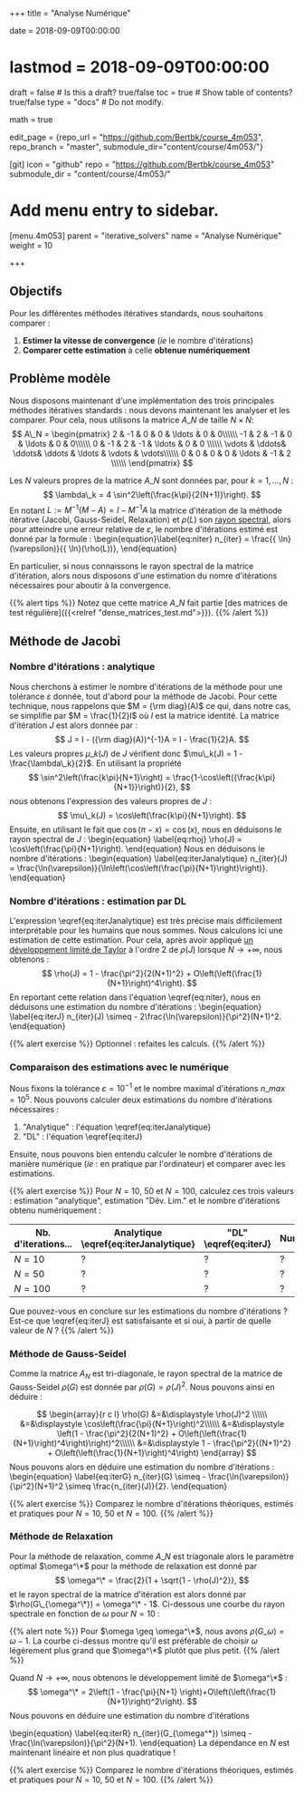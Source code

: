 +++
title = "Analyse Numérique"

date = 2018-09-09T00:00:00
# lastmod = 2018-09-09T00:00:00

draft = false  # Is this a draft? true/false
toc = true  # Show table of contents? true/false
type = "docs"  # Do not modify.

math = true

edit_page = {repo_url = "https://github.com/Bertbk/course_4m053", repo_branch = "master", submodule_dir="content/course/4m053/"}

[git]
  icon = "github"
  repo = "https://github.com/Bertbk/course_4m053"
  submodule_dir = "content/course/4m053/"

# Add menu entry to sidebar.
[menu.4m053]
  parent = "iterative_solvers"
  name = "Analyse Numérique"
  weight = 10

+++

## Objectifs

Pour les différentes méthodes itératives standards, nous souhaitons comparer :

1. **Estimer la vitesse de convergence** (*ie* le nombre d'itérations) 
2. **Comparer cette estimation** à celle **obtenue numériquement**


## Problème modèle

Nous disposons maintenant d'une implémentation des trois principales méthodes itératives standards : nous devons maintenant les analyser et les comparer. Pour cela, nous utilisons la matrice $A\_N$ de taille $N\times N$:
$$
A\_N =
\begin{pmatrix}
  2 & -1 & 0 & 0 & \ldots & 0 & 0\\\\\\
  -1 & 2 & -1 &  0 & \ldots & 0 & 0\\\\\\
    0 & -1 & 2 & -1 & \ldots & 0 & 0 \\\\\\
    \vdots & \ddots& \ddots& \ddots & \ldots & \vdots  & \vdots\\\\\\
    0 & 0 & 0 & 0 & \ldots & -1 & 2 \\\\\\
\end{pmatrix}
$$

Les $N$ valeurs propres de la matrice $A\_N$ sont données par, pour $k=1,\ldots, N$ :
$$
\lambda\_k = 4 \sin^2\left(\frac{k\pi}{2(N+1)}\right).
$$
En notant $L :=M^{-1}(M - A) = I - M^{-1}A$ la matrice d'itération de la méthode itérative (Jacobi, Gauss-Seidel, Relaxation) et $\rho(L)$ son [rayon spectral](https://en.wikipedia.org/wiki/Spectral_radius), alors pour atteindre une erreur relative de $\varepsilon$, le nombre d'itérations estimé est donné par la formule :
\begin{equation}\label{eq:niter}
  n_{iter} = \frac{{ \ln}(\varepsilon)}{{ \ln}(\rho(L))},
\end{equation}

En particulier, si nous connaissons le rayon spectral de la matrice d'itération, alors nous disposons d'une estimation du nomre d'itérations nécessaires pour aboutir à la convergence.

{{% alert tips %}}
Notez que cette matrice $A\_N$ fait partie [des matrices de test régulière]({{<relref "dense_matrices_test.md">}}). 
{{% /alert %}}


## Méthode de Jacobi

### Nombre d'itérations : analytique

Nous cherchons à estimer le nombre d'itérations de la méthode pour une tolérance $\varepsilon$ donnée, tout d'abord pour la méthode de Jacobi. Pour cette technique, nous rappelons que $M = {\rm diag}(A)$ ce qui, dans notre cas, se simplifie par $M = \frac{1}{2}I$ où $I$ est la matrice identité. La matrice d'itération $J$ est alors donnée par :
$$
J = I - ({\rm diag}(A))^{-1}A = I - \frac{1}{2}A.
$$ 
Les valeurs propres $\mu\_k(J)$ de $J$ vérifient donc $\mu\_k(J) = 1 -\frac{\lambda\_k}{2}$. En utilisant la propriété 
$$
\sin^2\left(\frac{k\pi}{N+1}\right) = \frac{1-\cos\left({\frac{k\pi}{N+1}}\right)}{2},
$$
nous obtenons l'expression des valeurs propres de $J$ :
$$
\mu\_k(J) = \cos\left(\frac{k\pi}{N+1}\right).
$$
Ensuite, en utilisant le fait que $\cos(\pi - x) = \cos(x)$, nous en déduisons le rayon spectral de $J$ :
\begin{equation}
\label{eq:rhoj}
\rho(J) = \cos\left(\frac{\pi}{N+1}\right).
\end{equation}
Nous en déduisons le nombre d'itérations :
\begin{equation}
\label{eq:iterJanalytique}
n\_{iter}(J) = \frac{\ln(\varepsilon)}{\ln\left(\cos\left(\frac{\pi}{N+1}\right)\right)}.
\end{equation}

### Nombre d'itérations : estimation par DL

L'expression \eqref{eq:iterJanalytique} est très précise mais difficilement interprétable pour les humains que nous sommes. Nous calculons ici une estimation de cette estimation. Pour cela, après avoir appliqué [un développement limité de Taylor](http://www.h-k.fr/publications/data/adc.ps__annexes.maths.pdf) à l'ordre 2 de $\rho(J)$ lorsque $N\to+\infty$, nous obtenons :
$$
\rho(J) = 1 - \frac{\pi^2}{2(N+1)^2} + O\left(\left(\frac{1}{N+1}\right)^4\right).
$$
En reportant cette relation dans l'équation \eqref{eq:niter}, nous en déduisons une estimation du nombre d'itérations :
\begin{equation}
\label{eq:iterJ}
n\_{iter}(J) \simeq - 2\frac{\ln(\varepsilon)}{\pi^2}(N+1)^2.
\end{equation}

{{% alert exercise %}}
Optionnel : refaites les calculs.
{{% /alert %}}

### Comparaison des estimations avec le numérique

Nous fixons la tolérance $\varepsilon = 10^{-1}$ et le nombre maximal d'itérations $n\_{max} = 10^5$. Nous pouvons calculer deux estimations du nombre d'itérations nécessaires : 

1. "Analytique" : l'équation \eqref{eq:iterJanalytique}
2. "DL" : l'équation \eqref{eq:iterJ} 

Ensuite, nous pouvons bien entendu calculer le nombre d'itérations de manière numérique (*ie* : en pratique par l'ordinateur) et comparer avec les estimations.

{{% alert exercise %}}
Pour $N=10$, $50$ et $N=100$, calculez ces trois valeurs : estimation "analytique", estimation "Dév. Lim." et le nombre d'itérations obtenu numériquement :

| Nb. d'iterations...   | Analytique \eqref{eq:iterJanalytique}  | "DL" \eqref{eq:iterJ}   | Numérique  |
| --- | --- | --- | --- |
| $N = 10$    | ?  | ? |?  |
| $N = 50$    | ? | ? | ? |
| $N = 100$    | ? |?  | ? |

Que pouvez-vous en conclure sur les estimations du nombre d'itérations ? Est-ce que \eqref{eq:iterJ} est satisfaisante et si oui, à partir de quelle valeur de $N$ ? 
{{% /alert %}}


### Méthode de Gauss-Seidel

Comme la matrice $A_N$ est tri-diagonale, le rayon spectral de la matrice de Gauss-Seidel $\rho(G)$ est donnée par $\rho(G) = \rho(J)^2$. Nous pouvons ainsi en déduire :

$$
\begin{array}{r c l}
\rho(G) &=&\displaystyle \rho(J)^2 \\\\\\
&=&\displaystyle \cos\left(\frac{\pi}{N+1}\right)^2\\\\\\
&=&\displaystyle  \left(1 - \frac{\pi^2}{2(N+1)^2} + O\left(\left(\frac{1}{N+1}\right)^4\right)\right)^2\\\\\\
&=&\displaystyle  1 - \frac{\pi^2}{(N+1)^2} + O\left(\left(\frac{1}{N+1}\right)^4\right)
\end{array}
$$
Nous pouvons alors en déduire une estimation du nombre d'itérations :
\begin{equation}
\label{eq:iterG}
n\_{iter}(G) \simeq - \frac{\ln(\varepsilon)}{\pi^2}(N+1)^2 \simeq \frac{n\_{iter}(J)}{2}.
\end{equation}

{{% alert exercise %}}
Comparez le nombre d'itérations théoriques, estimés et pratiques pour $N=10$, $50$ et $N=100$.
{{% /alert %}}


### Méthode de Relaxation

Pour la méthode de relaxation, comme $A\_N$ est triagonale alors le paramètre optimal $\omega^\*$ pour la méthode de relaxation est donné par
$$
\omega^\* = \frac{2}{1 + \sqrt{1 - \rho(J)^2}},
$$
et le rayon spectral de la matrice d'itération est alors donné par $\rho(G\_{\omega^\*}) = \omega^\* - 1$.  Ci-dessous une courbe du rayon spectrale en fonction de $\omega$ pour $N=10$ :

<div id="relaxation"></div>

{{% alert note %}}
Pour $\omega \geq \omega^\*$, nous avons $\rho(G\_{\omega}) = \omega - 1$. La courbe ci-dessus montre qu'il est préférable de choisir $\omega$ légèrement plus grand que $\omega^\*$ plutôt que plus petit.
{{% /alert %}}

Quand $N\to+\infty$, nous obtenons le développement limité de $\omega^\*$ :
$$
\omega^\* = 2\left(1 - \frac{\pi}{N+1}  \right)+O\left(\left(\frac{1}{N+1}\right)^2\right).
$$
Nous pouvons en déduire une estimation du nombre d'itérations

\begin{equation}
\label{eq:iterR}
n\_{iter}(G\_{\omega^\*}) \simeq - \frac{\ln(\varepsilon)}{\pi^2}(N+1).
\end{equation}
La dépendance en $N$ est maintenant linéaire et non plus quadratique !

{{% alert exercise %}}
Comparez le nombre d'itérations théoriques, estimés et pratiques pour $N=10$, $50$ et $N=100$.
{{% /alert %}}

<script type="text/javascript" src="https://cdn.plot.ly/plotly-latest.min.js"></script>
<script type="text/javascript" src="../relaxation.js"></script>
